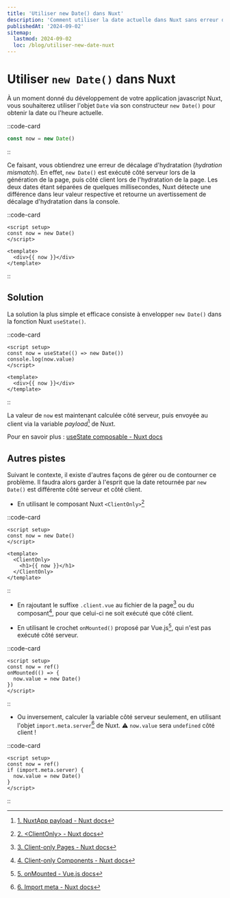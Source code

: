 ```yaml
---
title: 'Utiliser new Date() dans Nuxt'
description: 'Comment utiliser la date actuelle dans Nuxt sans erreur de décalage d''hydratation'
publishedAt: '2024-09-02'
sitemap:
  lastmod: 2024-09-02
  loc: /blog/utiliser-new-date-nuxt
---
```


# Utiliser `new Date()` dans Nuxt

À un moment donné du développement de votre application javascript Nuxt, vous souhaiterez utiliser l'objet `Date` via son constructeur `new Date()` pour obtenir la date ou l'heure actuelle.

::code-card
```js
const now = new Date()
```
::

Ce faisant, vous obtiendrez une erreur de décalage d'hydratation (*hydration mismatch*). En effet, `new Date()` est exécuté côté serveur lors de la génération de la page, puis côté client lors de l'hydratation de la page. Les deux dates étant séparées de quelques millisecondes, Nuxt détecte une différence dans leur valeur respective et retourne un avertissement de décalage d'hydratation dans la console.

::code-card
```vue
<script setup>
const now = new Date()
</script>

<template>
  <div>{{ now }}</div>
</template>
```
::

## Solution

La solution la plus simple et efficace consiste à envelopper `new Date()` dans la fonction Nuxt `useState()`.

::code-card
```vue
<script setup>
const now = useState(() => new Date())
console.log(now.value)
</script>

<template>
  <div>{{ now }}</div>
</template>
```
::

La valeur de `now` est maintenant calculée côté serveur, puis envoyée au client via la variable *payload*[^payload] de Nuxt.

Pour en savoir plus : <a href="https://nuxt.com/docs/api/composables/use-state" target="_blank">useState composable - Nuxt docs</a>

## Autres pistes

Suivant le contexte, il existe d'autres façons de gérer ou de contourner ce problème. Il faudra alors garder à l'esprit que la date retournée par `new Date()` est différente côté serveur et côté client.

- En utilisant le composant Nuxt `<ClientOnly>`[^client-only]

::code-card
```vue
<script setup>
const now = new Date()
</script>

<template>
  <ClientOnly>
    <h1>{{ now }}</h1>
  </ClientOnly>
</template>
```
::

- En rajoutant le suffixe `.client.vue` au fichier de la page[^client-only-pages] ou du composant[^client-only-components], pour que celui-ci ne soit exécuté que côté client.

- En utilisant le crochet `onMounted()` proposé par Vue.js[^on-mounted], qui n'est pas exécuté côté serveur.

::code-card
```vue
<script setup>
const now = ref()
onMounted(() => {
  now.value = new Date()
})
</script>
```
::

- Ou inversement, calculer la variable côté serveur seulement, en utilisant l'objet `import.meta.server`[^import-meta] de Nuxt. ⚠ `now.value` sera `undefined` côté client !

::code-card
```vue
<script setup>
const now = ref()
if (import.meta.server) {
  now.value = new Date()
}
</script>
```
::

[^payload]: <a href="https://nuxt.com/docs/api/composables/use-nuxt-app#payload" target="_blank">1. NuxtApp payload - Nuxt docs</a>
[^client-only]: <a href="https://nuxt.com/docs/api/components/client-only" target="_blank">2. \<ClientOnly\> - Nuxt docs</a>
[^client-only-pages]: <a href="https://nuxt.com/docs/guide/directory-structure/pages#client-only-pages" target="_blank">3. Client-only Pages - Nuxt docs</a>
[^client-only-components]: <a href="https://nuxt.com/docs/guide/directory-structure/components#client-components" target="_blank">4. Client-only Components - Nuxt docs</a>
[^on-mounted]: <a href="https://vuejs.org/api/composition-api-lifecycle#onmounted" target="_blank">5. onMounted - Vue.js docs</a>
[^import-meta]: <a href="https://nuxt.com/docs/api/advanced/import-meta" target="_blank">6. Import meta - Nuxt docs</a>

